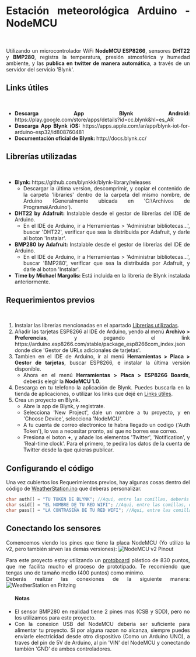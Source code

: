 <html style="text-align: justify;">
<h1>Estación meteorológica Arduino - NodeMCU</h1>
<br>
<p>Utilizando un microcontrolador WiFi <b>NodeMCU ESP8266</b>, sensores <b>DHT22</b> y <b>BMP280</b>, registra la temperatura, presión atmosférica y humedad ambiente, y las <b>publica en twitter de manera automática</b>, a través de un servidor del servicio 'Blynk'.</p>
<h2>Links útiles</h2><br>
<ul>
<li><b>Descarga App Blynk Android: </b> https://play.google.com/store/apps/details?id=cc.blynk&hl=es_AR <br></li>
<li><b>Descarga App Blynk iOS: </b> https://apps.apple.com/ar/app/blynk-iot-for-arduino-esp32/id808760481 <br></li>
<li><b>Documentación oficial de Blynk: </b> http://docs.blynk.cc/ <br></li>
</ul>

<h2>Librerías utilizadas</h2> <br>
<ul>
    <li>
        <b>Blynk: </b> https://github.com/blynkkk/blynk-library/releases 
        <ul>
            <li>Descargar la última version, descomprimir, y copiar el contenido de la carpeta 'libraries' dentro de la carpeta del mismo nombre, de Arduino (Generalmente ubicada en 'C:\Archivos de Programa\Arduino').</li>
        </ul>
    </li>
    <li>
        <b>DHT22 by Adafruit: </b> Instalable desde el gestor de librerías del IDE de Arduino.
        <ul>
            <li>En el IDE de Arduino, ir a Herramientas > 'Administrar bibliotecas...', buscar 'DHT22', verificar que sea la distribuida por Adafruit, y darle al boton 'Instalar'.</li>
        </ul>
    </li>
    <li>
        <b>BMP280 by Adafruit: </b> Instalable desde el gestor de librerías del IDE de Arduino.
        <ul>
            <li>En el IDE de Arduino, ir a Herramientas > 'Administrar bibliotecas...', buscar 'BMP280', verificar que sea la distribuida por Adafruit, y darle al boton 'Instalar'.</li>
        </ul>
    </li>
    <li>
        <b>Time by Michael Margolis: </b> Está incluida en la librería de Blynk instalada anteriormente.
    </li>
</ul>

<h2>Requerimientos previos</h2> <br>
<ol>
    <li>Instalar las librerias mencionadas en el apartado <a href="#librerías-utilizadas">Librerías utilizadas</a>.</li>
    <li>Añadir las tarjetas ESP8266 al IDE de Arduino, yendo al menú <b>Archivo > Preferencias</b>, y pegando el link https://arduino.esp8266.com/stable/package_esp8266com_index.json donde dice 'Gestor de URLs adicionales de tarjetas'.</li>
    <li>Tambien en el IDE de Arduino, ir al menú <b>Herramientas > Placa > Gestor de tarjetas</b>, buscar ESP8266, e instalar la última versión disponible.
        <ul>
            <li>Ahora en el menú <b>Herramientas > Placa > ESP8266 Boards</b>, deberás elegir la <b>NodeMCU 1.0</b>.</li>
        </ul>
    </li>
    <li>Descarga en tu telefono la aplicación de Blynk. Puedes buscarla en la tienda de aplicaciones, o utilizar los links que dejé en <a href="#links-útiles">Links útiles</a>.</li>
    <li>Crea un proyecto en Blynk.
        <ul>
            <li>Abre la app de Blynk, y registrate.</li>
            <li>Selecciona 'New Project', dale un nombre a tu proyecto, y en 'Choose Device', selecciona 'NodeMCU'.</li>
            <li>A tu cuenta de correo electronico te habra llegado un codigo ('Auth Token'), lo vas a necesitar pronto, asi que no borres ese correo.</li>
            <li>Presiona el boton <b>+</b>, y añade los elementos 'Twitter', 'Notification', y 'Real-time clock'. Para el primero, te pedira los datos de la cuenta de Twitter desde la que quieras publicar.</li>
        </ul>
    </li>
</ol>

<h2>Configurando el código</h2>
<p>Una vez cubiertos los Requerimientos previos, hay algunas cosas dentro del código de <a href="https://github.com/bernapastorini/blynk-weather-station/blob/master/WeatherStation.ino">WeatherStation.ino</a> que deberas personalizar. <br>

```cpp
char auth[] = "TU TOKEN DE BLYNK"; //Aqui, entre las comillas, deberás pegar el Auth Token que llegó a tu email al crear el proyecto.
char ssid[] = "EL NOMBRE DE TU RED WIFI"; //Aqui, entre las comillas, deberás introducir el nombre de tu red WiFi.
char pass[] = "LA CONTRASEÑA DE TU RED WIFI"; //Aqui, entre las comillas, deberás introducir la contraseña de tu red WiFi.
```
</p>

<h2>Conectando los sensores</h2>
<p>Comencemos viendo los pines que tiene la placa NodeMCU (Yo utilizo la v2, pero también sirven las demás versiones):
<img src="https://www.luisllamas.es/wp-content/uploads/2018/06/esp8266-nodemcu-pinout.png" alt="NodeMCU v2 Pinout">

Para este proyecto estoy utilizando un <a href="https://www.google.com/search?q=protoboard&oq=protoboard" target="_blank">protoboard</a> plástico de 830 puntos, que me facilita mucho el proceso de prototipado. Te recomiendo que tengas uno de tamaño medio (400 puntos) como mínimo.
<br> Deberás realizar las conexiones de la siguiente manera:
<img src="https://i.imgur.com/Npy24Iv.png" alt="WeatherStation en Fritzing">
<ul>
<h4>Notas</h4>
<li>El sensor BMP280 en realidad tiene 2 pines mas (CSB y SDD), pero no los utilizamos para este proyecto.</li>
<li>Con la conexion USB del NodeMCU deberia ser suficiente para alimentar tu proyecto. Si por alguna razon no alcanza, siempre puedes enviarle electricidad desde otro dispositivo (Como un Arduino UNO), a traves del pin de 5V de Arduino, al pin 'VIN' del NodeMCU y conectando también 'GND' de ambos controladores.</li>
</ul>
</p>
</html>